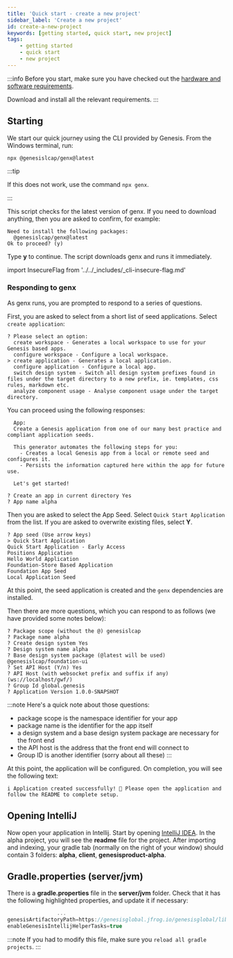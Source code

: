 ```yaml
---
title: 'Quick start - create a new project'
sidebar_label: 'Create a new project'
id: create-a-new-project
keywords: [getting started, quick start, new project]
tags:
    - getting started
    - quick start
    - new project
---
```


:::info
Before you start, make sure you have checked out the [hardware and software requirements](../../../getting-started/quick-start/hardware-and-software/). 

Download and install all the relevant requirements.
:::

## Starting

We start our quick journey using the CLI provided by Genesis. From the Windows terminal, run:

```shell title="Windows Terminal"
npx @genesislcap/genx@latest
```

:::tip

If this does not work, use the command `npx genx`.

:::

This script checks for the latest version of genx. If you need to download anything, then you are asked to confirm, for example:

```shell
Need to install the following packages:
  @genesislcap/genx@latest
Ok to proceed? (y) 
```

Type **y** to continue. The script downloads genx and runs it immediately.

<!-- NO EDIT (NEXT 4 LINES) -->
import InsecureFlag from '../../_includes/_cli-insecure-flag.md'

<InsecureFlag />

### Responding to genx
As genx runs, you are prompted to respond to a series of questions.

First, you are asked to select from a short list of seed applications. Select `create application`:

```shell {4} title="Windows Terminal"
? Please select an option:
  create workspace - Generates a local workspace to use for your Genesis based apps.
  configure workspace - Configure a local workspace.
> create application - Generates a local application.
  configure application - Configure a local app.
  switch design system - Switch all design system prefixes found in files under the target directory to a new prefix, ie. templates, css rules, markdown etc.
  analyze component usage - Analyse component usage under the target directory.
```
You can proceed using the following responses:

```shell title="Windows Terminal"
  App:
  Create a Genesis application from one of our many best practice and compliant application seeds.

  This generator automates the following steps for you:
    - Creates a local Genesis app from a local or remote seed and configures it.
    - Persists the information captured here within the app for future use.

  Let's get started!

? Create an app in current directory Yes
? App name alpha
```

Then you are asked to select the App Seed. Select `Quick Start Application` from the list. If you are asked to overwrite existing files, select **Y**.

  ```shell {2} title="Windows Terminal"
? App seed (Use arrow keys)
> Quick Start Application
  Quick Start Application - Early Access
  Positions Application
  Hello World Application
  Foundation-Store Based Application
  Foundation App Seed
  Local Application Seed
  ```

At this point, the seed application is created and the `genx` dependencies are installed.

Then there are more questions, which you can respond to as follows (we have provided some notes below):

```shell title="Windows Terminal"
? Package scope (without the @) genesislcap
? Package name alpha
? Create design system Yes
? Design system name alpha
? Base design system package (@latest will be used) @genesislcap/foundation-ui
? Set API Host (Y/n) Yes
? API Host (with websocket prefix and suffix if any) (ws://localhost/gwf/)
? Group Id global.genesis
? Application Version 1.0.0-SNAPSHOT
```
:::note
Here's a quick note about those questions:
- package scope is the namespace identifier for your app
- package name is the identifier for the app itself
- a design system and a base design system package are necessary for the front end 
- the API host is the address that the front end will connect to
- Group ID is another identifier (sorry about all these)
:::

At this point, the application will be configured. On completion, you will see the following text:

```shell title="Windows Terminal"
i Application created successfully! 🎉 Please open the application and follow the README to complete setup.
```
## Opening IntelliJ
Now open your application in Intellij. Start by opening [IntelliJ IDEA](https://www.jetbrains.com/idea/). In the alpha project, you will see the **readme** file for the project. After importing and indexing, your gradle tab (normally on the right of your window) should contain 3 folders: **alpha**, **client**, **genesisproduct-alpha**.

## Gradle.properties (server/jvm)
There is a **gradle.properties** file in the **server/jvm** folder. Check that it has the following highlighted properties, and update it if necessary:

```kotlin {2,3} title="server/jvm/gradle.properties"
                ...
genesisArtifactoryPath=https://genesisglobal.jfrog.io/genesisglobal/libs-release-client
enableGenesisIntellijHelperTasks=true
```

:::note
If you had to modify this file, make sure you `reload all gradle projects`.
:::
